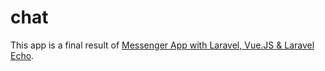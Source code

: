 # chat

This app is a final result of [Messenger App with Laravel, Vue.JS & Laravel Echo](https://www.youtube.com/playlist?list=PLJpBh2VJhy5x2GKfkfIcn0r6P6uLat7xR).
